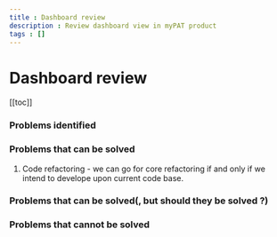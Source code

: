 ```yaml
---
title : Dashboard review
description : Review dashboard view in myPAT product
tags : []
---
```


# Dashboard review

[[toc]]

### Problems identified
### Problems that can be solved
1. Code refactoring - we can go for core refactoring if and only if we intend to develope upon current code base.

### Problems that can be solved(, but should they be solved ?)
### Problems that cannot be solved
